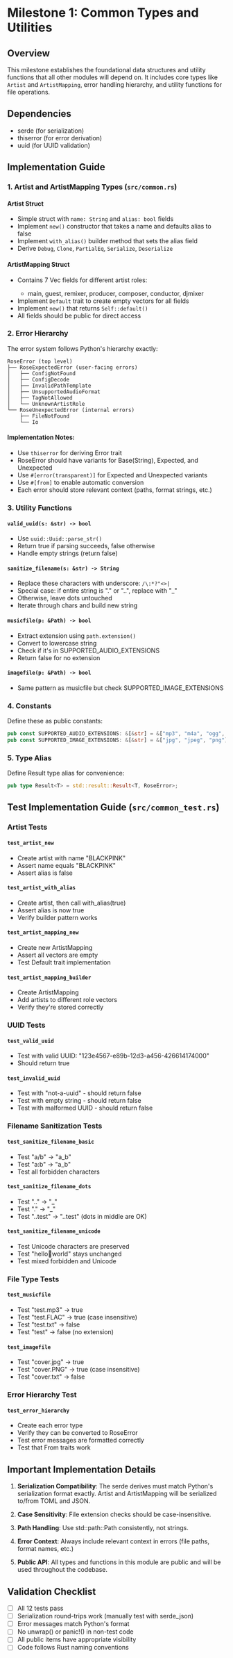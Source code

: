 # Milestone 1: Common Types and Utilities

## Overview
This milestone establishes the foundational data structures and utility functions that all other modules will depend on. It includes core types like `Artist` and `ArtistMapping`, error handling hierarchy, and utility functions for file operations.

## Dependencies
- serde (for serialization)
- thiserror (for error derivation)
- uuid (for UUID validation)

## Implementation Guide

### 1. Artist and ArtistMapping Types (`src/common.rs`)

#### Artist Struct
- Simple struct with `name: String` and `alias: bool` fields
- Implement `new()` constructor that takes a name and defaults alias to false
- Implement `with_alias()` builder method that sets the alias field
- Derive `Debug`, `Clone`, `PartialEq`, `Serialize`, `Deserialize`

#### ArtistMapping Struct
- Contains 7 Vec<Artist> fields for different artist roles:
  - main, guest, remixer, producer, composer, conductor, djmixer
- Implement `Default` trait to create empty vectors for all fields
- Implement `new()` that returns `Self::default()`
- All fields should be public for direct access

### 2. Error Hierarchy

The error system follows Python's hierarchy exactly:
```
RoseError (top level)
├── RoseExpectedError (user-facing errors)
│   ├── ConfigNotFound
│   ├── ConfigDecode
│   ├── InvalidPathTemplate
│   ├── UnsupportedAudioFormat
│   ├── TagNotAllowed
│   └── UnknownArtistRole
└── RoseUnexpectedError (internal errors)
    ├── FileNotFound
    └── Io
```

#### Implementation Notes:
- Use `thiserror` for deriving Error trait
- RoseError should have variants for Base(String), Expected, and Unexpected
- Use `#[error(transparent)]` for Expected and Unexpected variants
- Use `#[from]` to enable automatic conversion
- Each error should store relevant context (paths, format strings, etc.)

### 3. Utility Functions

#### `valid_uuid(s: &str) -> bool`
- Use `uuid::Uuid::parse_str()`
- Return true if parsing succeeds, false otherwise
- Handle empty strings (return false)

#### `sanitize_filename(s: &str) -> String`
- Replace these characters with underscore: `/\:*?"<>|`
- Special case: if entire string is "." or "..", replace with "_"
- Otherwise, leave dots untouched
- Iterate through chars and build new string

#### `musicfile(p: &Path) -> bool`
- Extract extension using `path.extension()`
- Convert to lowercase string
- Check if it's in SUPPORTED_AUDIO_EXTENSIONS
- Return false for no extension

#### `imagefile(p: &Path) -> bool`
- Same pattern as musicfile but check SUPPORTED_IMAGE_EXTENSIONS

### 4. Constants

Define these as public constants:
```rust
pub const SUPPORTED_AUDIO_EXTENSIONS: &[&str] = &["mp3", "m4a", "ogg", "opus", "flac"];
pub const SUPPORTED_IMAGE_EXTENSIONS: &[&str] = &["jpg", "jpeg", "png"];
```

### 5. Type Alias

Define Result type alias for convenience:
```rust
pub type Result<T> = std::result::Result<T, RoseError>;
```

## Test Implementation Guide (`src/common_test.rs`)

### Artist Tests

#### `test_artist_new`
- Create artist with name "BLACKPINK"
- Assert name equals "BLACKPINK"
- Assert alias is false

#### `test_artist_with_alias`
- Create artist, then call with_alias(true)
- Assert alias is now true
- Verify builder pattern works

#### `test_artist_mapping_new`
- Create new ArtistMapping
- Assert all vectors are empty
- Test Default trait implementation

#### `test_artist_mapping_builder`
- Create ArtistMapping
- Add artists to different role vectors
- Verify they're stored correctly

### UUID Tests

#### `test_valid_uuid`
- Test with valid UUID: "123e4567-e89b-12d3-a456-426614174000"
- Should return true

#### `test_invalid_uuid`
- Test with "not-a-uuid" - should return false
- Test with empty string - should return false
- Test with malformed UUID - should return false

### Filename Sanitization Tests

#### `test_sanitize_filename_basic`
- Test "a/b" -> "a_b"
- Test "a:b" -> "a_b"
- Test all forbidden characters

#### `test_sanitize_filename_dots`
- Test ".." -> "_"
- Test "." -> "_"
- Test "..test" -> "..test" (dots in middle are OK)

#### `test_sanitize_filename_unicode`
- Test Unicode characters are preserved
- Test "hello🎵world" stays unchanged
- Test mixed forbidden and Unicode

### File Type Tests

#### `test_musicfile`
- Test "test.mp3" -> true
- Test "test.FLAC" -> true (case insensitive)
- Test "test.txt" -> false
- Test "test" -> false (no extension)

#### `test_imagefile`
- Test "cover.jpg" -> true
- Test "cover.PNG" -> true (case insensitive)
- Test "cover.txt" -> false

### Error Hierarchy Test

#### `test_error_hierarchy`
- Create each error type
- Verify they can be converted to RoseError
- Test error messages are formatted correctly
- Test that From traits work

## Important Implementation Details

1. **Serialization Compatibility**: The serde derives must match Python's serialization format exactly. Artist and ArtistMapping will be serialized to/from TOML and JSON.

2. **Case Sensitivity**: File extension checks should be case-insensitive.

3. **Path Handling**: Use std::path::Path consistently, not strings.

4. **Error Context**: Always include relevant context in errors (file paths, format names, etc.)

5. **Public API**: All types and functions in this module are public and will be used throughout the codebase.

## Validation Checklist

- [ ] All 12 tests pass
- [ ] Serialization round-trips work (manually test with serde_json)
- [ ] Error messages match Python's format
- [ ] No unwrap() or panic!() in non-test code
- [ ] All public items have appropriate visibility
- [ ] Code follows Rust naming conventions